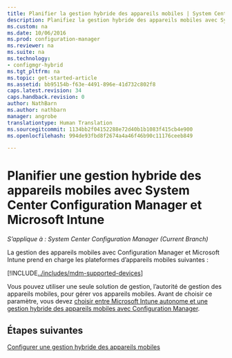 ```yaml
---
title: Planifier la gestion hybride des appareils mobiles | System Center Configuration Manager
description: Planifiez la gestion hybride des appareils mobiles avec System Center Configuration Manager et Microsoft Intune.
ms.custom: na
ms.date: 10/06/2016
ms.prod: configuration-manager
ms.reviewer: na
ms.suite: na
ms.technology:
- configmgr-hybrid
ms.tgt_pltfrm: na
ms.topic: get-started-article
ms.assetid: bb95154b-f63e-4491-896e-41d732c802f8
caps.latest.revision: 34
caps.handback.revision: 0
author: NathBarn
ms.author: nathbarn
manager: angrobe
translationtype: Human Translation
ms.sourcegitcommit: 1134bb2f04152288e72d40b1b1083f415cb4e900
ms.openlocfilehash: 994de93fbd8f2674a4a46f46b90c11176ceeb849

---
```

# <a name="plan-for-hybrid-mobile-device-management-mdm-with-system-center-configuration-manager-and-microsoft-intune"></a>Planifier une gestion hybride des appareils mobiles avec System Center Configuration Manager et Microsoft Intune

*S’applique à : System Center Configuration Manager (Current Branch)*

La gestion des appareils mobiles avec Configuration Manager et Microsoft Intune prend en charge les plateformes d’appareils mobiles suivantes :


[!INCLUDE[../includes/mdm-supported-devices](../includes/mdm-supported-devices.md)]

Vous pouvez utiliser une seule solution de gestion, l’autorité de gestion des appareils mobiles, pour gérer vos appareils mobiles. Avant de choisir ce paramètre, vous devez [choisir entre Microsoft Intune autonome et une gestion hybride des appareils mobiles avec Configuration Manager](../understand/choose-between-standalone-intune-and-hybrid-mobile-device-management.md).

## <a name="next-steps"></a>Étapes suivantes
 [Configurer une gestion hybride des appareils mobiles](../deploy-use/setup-hybrid-mdm.md)



<!--HONumber=Nov16_HO1-->


